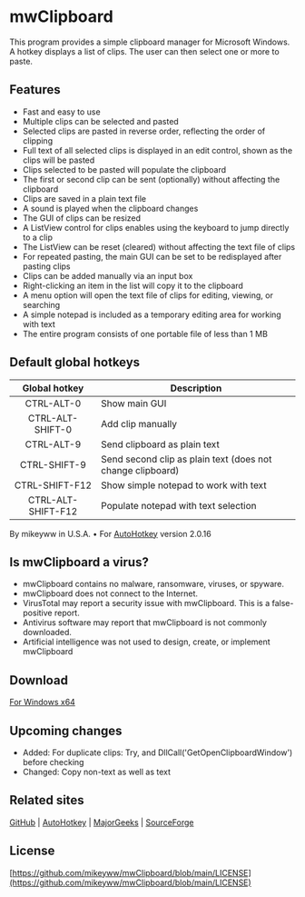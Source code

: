 # mwClipboard

This program provides a simple clipboard manager for Microsoft Windows. A hotkey displays a list of clips. The user can then select one or more to paste.

## Features

- Fast and easy to use
- Multiple clips can be selected and pasted
- Selected clips are pasted in reverse order, reflecting the order of clipping
- Full text of all selected clips is displayed in an edit control, shown as the clips will be pasted
- Clips selected to be pasted will populate the clipboard
- The first or second clip can be sent (optionally) without affecting the clipboard
- Clips are saved in a plain text file
- A sound is played when the clipboard changes
- The GUI of clips can be resized
- A ListView control for clips enables using the keyboard to jump directly to a clip
- The ListView can be reset (cleared) without affecting the text file of clips
- For repeated pasting, the main GUI can be set to be redisplayed after pasting clips
- Clips can be added manually via an input box
- Right-clicking an item in the list will copy it to the clipboard
- A menu option will open the text file of clips for editing, viewing, or searching
- A simple notepad is included as a temporary editing area for working with text
- The entire program consists of one portable file of less than 1 MB

## Default global hotkeys

|    Global hotkey   | Description                                                |
|:------------------:|------------------------------------------------------------|
|     CTRL-ALT-0     | Show main GUI                                              |
|  CTRL-ALT-SHIFT-0  | Add clip manually                                          |
|     CTRL-ALT-9     | Send clipboard as plain text                               |
|    CTRL-SHIFT-9    | Send second clip as plain text (does not change clipboard) |
|   CTRL-SHIFT-F12   | Show simple notepad to work with text                      |
| CTRL-ALT-SHIFT-F12 | Populate notepad with text selection                       |

By mikeyww in U.S.A. • For [AutoHotkey](https://autohotkey.com/) version 2.0.16

## Is mwClipboard a virus?

- mwClipboard contains no malware, ransomware, viruses, or spyware.
- mwClipboard does not connect to the Internet.
- VirusTotal may report a security issue with mwClipboard. This is a false-positive report.
- Antivirus software may report that mwClipboard is not commonly downloaded.
- Artificial intelligence was not used to design, create, or implement mwClipboard 

## Download

[For Windows x64](https://github.com/mikeyww/mwClipboard/releases)

## Upcoming changes

- Added: For duplicate clips: Try, and DllCall('GetOpenClipboardWindow') before checking
- Changed: Copy non-text as well as text

## Related sites

[GitHub](https://github.com/mikeyww/mwClipboard/) | [AutoHotkey](https://www.autohotkey.com/boards/viewtopic.php?f=83&t=131119) | [MajorGeeks](https://www.majorgeeks.com/files/details/mwclipboard.html) | [SourceForge](https://sourceforge.net/projects/mwclipboard/)

## License

[https://github.com/mikeyww/mwClipboard/blob/main/LICENSE](https://github.com/mikeyww/mwClipboard/blob/main/LICENSE)

